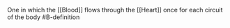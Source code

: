 One in which the [[Blood]] flows through the [[Heart]] once for each circuit of the body
#B-definition 
